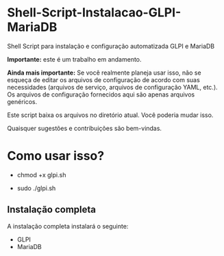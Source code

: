 # Shell-Script-Instalacao-GLPI-MariaDB
Shell Script para instalação e configuração automatizada GLPI e MariaDB

**Importante:** este é um trabalho em andamento.

**Ainda mais importante:** Se você realmente planeja usar isso, não se esqueça de editar os arquivos de configuração de acordo com suas necessidades (arquivos de serviço, arquivos de configuração YAML, etc.). Os arquivos de configuração fornecidos aqui são apenas arquivos genéricos.

Este script baixa os arquivos no diretório atual. Você poderia mudar isso.

Quaisquer sugestões e contribuições são bem-vindas.

# Como usar isso?

* chmod +x glpi.sh

* sudo ./glpi.sh

## Instalação completa

A instalação completa instalará o seguinte:

* GLPI
* MariaDB
